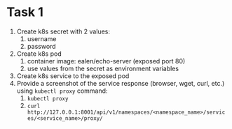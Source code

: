 # Task 1

1. Create k8s secret with 2 values:
   1. username
   2. password
2. Create k8s pod
   1. container image: ealen/echo-server (exposed port 80)
   2. use values from the secret as environment variables
3. Create k8s service to the exposed pod
4. Provide a screenshot of the service response (browser, wget, curl, etc.) using `kubectl proxy` command:
   1. `kubectl proxy`
   2. `curl http://127.0.0.1:8001/api/v1/namespaces/<namespace_name>/services/<service_name>/proxy/`
